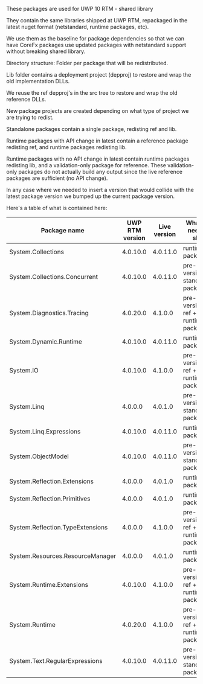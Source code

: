 These packages are used for UWP 10 RTM - shared library

They contain the same libraries shipped at UWP RTM, repackaged in the 
latest nuget format (netstandard, runtime packages, etc).

We use them as the baseline for package dependencies so that we can have
CoreFx packages use updated packages with netstandard support without 
breaking shared library.

Directory structure:
Folder per package that will be redistributed.

Lib folder contains a deployment project (depproj) to restore and wrap 
the old implementation DLLs.

We reuse the ref depproj's in the src tree to restore and wrap the old 
reference DLLs.

New package projects are created depending on what type of project we 
are trying to redist.

Standalone packages contain a single package,  redisting ref and lib.

Runtime packages with API change in latest contain a reference package 
redisting ref, and runtime packages redisting lib.

Runtime packages with no API change in latest contain runtime packages 
redisting lib, and a validation-only package for reference.  These
validation-only packages do not actually build any output since the live
reference packages are sufficient (no API change).

In any case where we needed to insert a version that would collide with 
the latest package version we bumped up the current package version.

Here's a table of what is contained here:

Package name | UWP RTM version | Live version | What we need to ship
-------------|-----------------|--------------|---------------------
System.Collections | 4.0.10.0 | 4.0.11.0 | runtime packages
System.Collections.Concurrent | 4.0.10.0 | 4.0.11.0 | pre-versioned standalone package
System.Diagnostics.Tracing | 4.0.20.0 | 4.1.0.0 | pre-versioned ref + runtime packages
System.Dynamic.Runtime | 4.0.10.0 | 4.0.11.0 | runtime packages
System.IO | 4.0.10.0 | 4.1.0.0 | pre-versioned ref + runtime packages
System.Linq | 4.0.0.0 | 4.0.1.0 | pre-versioned standalone package
System.Linq.Expressions | 4.0.10.0 | 4.0.11.0 | runtime packages
System.ObjectModel | 4.0.10.0 | 4.0.11.0 | pre-versioned standalone package
System.Reflection.Extensions | 4.0.0.0 | 4.0.1.0 | runtime packages
System.Reflection.Primitives | 4.0.0.0 | 4.0.1.0 | runtime packages
System.Reflection.TypeExtensions | 4.0.0.0 | 4.1.0.0 | pre-versioned ref + runtime packages
System.Resources.ResourceManager | 4.0.0.0 | 4.0.1.0 | runtime packages
System.Runtime.Extensions | 4.0.10.0 | 4.1.0.0 | pre-versioned ref + runtime packages
System.Runtime | 4.0.20.0 | 4.1.0.0 | pre-versioned ref + runtime packages
System.Text.RegularExpressions | 4.0.10.0 | 4.0.11.0 | pre-versioned standalone package